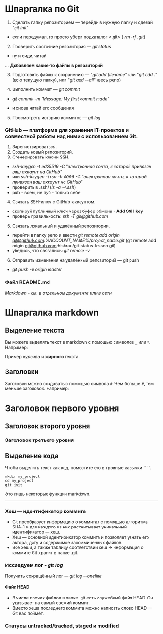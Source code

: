 # Шпаргалка по Git

1. Сделать папку репозиторием — перейди в нужную папку и сделай "_git init_"
 - если передумал, то просто убери подкаталог <.git> ( _rm -rf .git_)

2. Проверить состояние репозитория — _git status_
 - ну и сиди, читай

 ... **Добавляем какие-то файлы в репозиторий**
  
 3. Подготовить файлы к сохранению — "_git add filename_" или "_git add ._" (всю текущую папку), или "_git add --all_" (весь репо)

4. Выполнить коммит — _git commit_

- _git commit -m 'Message: My first commit made'_

- и снова читай его сообщения

5. Просмотреть историю коммитов — _git log_

### GitHub — платформа для хранения IT-проектов и совместной работы над ними с использованием Git.

1. Зарегистрироваться.
2. Создать новый репозиторий.
3. Сгенерировать ключи SSH. 
- _ssh-keygen -t ed25519 -C "электронная почта, к которой привязан ваш аккаунт на GitHub"_ 
- или _ssh-keygen -t rsa -b 4096 -C "электронная почта, к которой привязан ваш аккаунт на GitHub"_
- проверить в .ssh/ (_ls -a ~/.ssh_)
- pub - всем, не пуб - только себе
4. Связать SSH-ключ с GitHub-аккаунтом.
- скопируй публичный ключ через буфер обмена - **Add SSH key**
- проверь правильность: _ssh -T git@github.com_
5. Связать локальный и удалённый репозитории.
- перейти в папку репо и ввести
_git remote add origin git@github.com:%ACCOUNT_NAME%/project_name.git_
(git remote add origin git@github.com:hishrau/git-status-lesson.git)
- убедись, что связались: _git remote -v_
6. Отправить изменения на удалённый репозиторий — git push
- _git push -u origin master_

### Файл README.md
_Markdown - см. в отдельном документе или в сети_

# Шпаргалка markdown

## Выделение текста

Вы можете выделять текст в markdown с помощью символов `_` или `*`. Например:

Пример _курсива_ и **жирного** текста.

## Заголовки

Заголовки можно создавать с помощью символа `#`. Чем больше `#`, тем меньше заголовок. Например:

# Заголовок первого уровня
## Заголовок второго уровня
### Заголовок третьего уровня

## Выделение кода

Чтобы выделить текст как код, поместите его в тройные кавычки `````. 

```
mkdir my_project
cd my_project
git init
```
Это лишь некоторые функции markdown.

---
### Хеш — идентификатор коммита
- Git преобразует информацию о коммитах с помощью алгоритма SHA-1 и для каждого из них рассчитывает уникальный идентификатор — хеш.
- Хеш — основной идентификатор коммита и позволяет узнать его автора, дату и содержимое закоммиченных файлов.
- Все хеши, а также таблицу соответствий хеш → информация о коммите Git хранит в папке .git.

### Исследуем лог - _git log_
Получить сокращённый лог — _git log --oneline_

#### Файл HEAD

- В числе прочих файлов в папке .git есть служебный файл HEAD. Он указывает на самый свежий коммит.
- Вместо хеша последнего коммита можно написать слово HEAD — Git вас поймёт.

### Статусы untracked/tracked, staged и modified

